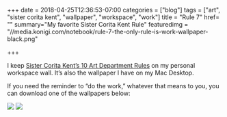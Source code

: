 +++
date = 2018-04-25T12:36:53-07:00
categories = ["blog"]
tags = ["art", "sister corita kent", "wallpaper", "workspace", "work"]
title = "Rule 7"
href= ""
summary="My favorite Sister Corita Kent Rule"
featuredimg = "//media.konigi.com/notebook/rule-7-the-only-rule-is-work-wallpaper-black.png"


+++

I keep <a href="http://web.archive.org/web/20190102000313/https://www.brainpickings.org/2012/08/10/10-rules-for-students-and-teachers-john-cage-corita-kent/">Sister Corita Kent’s 10 Art Department Rules</a> on my personal workspace wall. It’s also the wallpaper I have on my Mac Desktop.

If you need the reminder to “do the work,” whatever that means to you, you can download one of the wallpapers below:

<img src="//media.konigi.com/notebook/rule-7-the-only-rule-is-work-wallpaper-black.png"/>

<img src="//media.konigi.com/notebook/rule-7-the-only-rule-is-work-wallpaper-white.png"/>

